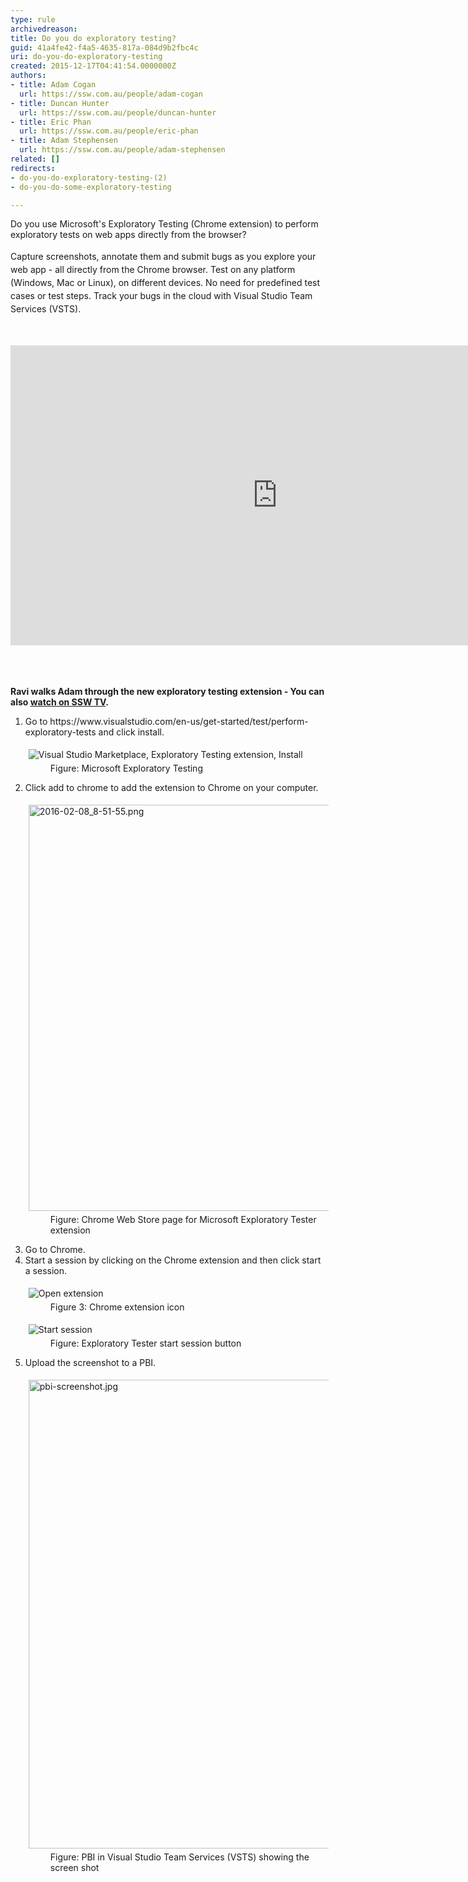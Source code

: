```yaml
---
type: rule
archivedreason: 
title: Do you do exploratory testing?
guid: 41a4fe42-f4a5-4635-817a-084d9b2fbc4c
uri: do-you-do-exploratory-testing
created: 2015-12-17T04:41:54.0000000Z
authors:
- title: Adam Cogan
  url: https://ssw.com.au/people/adam-cogan
- title: Duncan Hunter
  url: https://ssw.com.au/people/duncan-hunter
- title: Eric Phan
  url: https://ssw.com.au/people/eric-phan
- title: Adam Stephensen
  url: https://ssw.com.au/people/adam-stephensen
related: []
redirects:
- do-you-do-exploratory-testing-(2)
- do-you-do-some-exploratory-testing

---
```



Do you use Microsoft's Exploratory Testing&#160;(Chrome extension) to perform exploratory tests on web apps directly from the browser?&#160;<br><br><span style="line-height&#58;20.8px;"> Capture screenshots, annotate them&#160;and submit bugs as you explore your web app - all directly from the Chrome browser. Test on any platform (Windows, Mac or Linux), on different devices. No need for predefined test cases or test steps. Track your bugs in the cloud with Visual Studio Team Services (VSTS).</span><br>
<br><excerpt class='endintro'></excerpt><br>
<div>
   <span style="color&#58;#555555;font-size&#58;0.9rem;font-weight&#58;bold;line-height&#58;2.1rem;"> </span> <div class="ms-rtestate-read ms-rte-embedcode ms-rte-embedil ms-rtestate-notify">
      <iframe width="853" height="480" src="https&#58;//www.youtube.com/embed/J_fmWxl1zUQ?rel=0" frameborder="0"></iframe>&#160;</div> <span style="color&#58;#555555;font-size&#58;0.9rem;font-weight&#58;bold;line-height&#58;2.1rem;"> <br></span></div><p> 
   <strong>Ravi walks Adam through the new exploratory testing extension - You can also <a href="http&#58;//tv.ssw.com/6664/exploratory-testing-extension-for-visual-studio-adam-cogans-interview-with-ravi-shanker" target="_blank">watch on SSW TV</a>.</strong></p><ol><li>Go to&#160;https&#58;//www.visualstudio.com/en-us/get-started/test/perform-exploratory-tests and click install. <dl class="image"><dt> <img src="https&#58;//i3-vso.sec.s-msft.com/get-started/test/_img/exploratory-test/exploratory-test-extension.png" alt="Visual Studio Marketplace, Exploratory Testing extension, Install" style="margin&#58;5px;" /> </dt><dd>Figure&#58;&#160;Microsoft Exploratory Testing&#160;</dd></dl></li><li>Click add to chrome to add the extension to Chrome on your computer. <dl class="image"><dt> <img src="/SiteAssets/do-you-do-exploratory-testing/2016-02-08_8-51-55.png" alt="2016-02-08_8-51-55.png" style="margin&#58;5px;width&#58;650px;" /> </dt><dd> Figure&#58;&#160;Chrome Web Store page for Microsoft Exploratory Tester extension</dd></dl></li><li>Go to Chrome.</li><li>Start a session&#160;by clicking on the Chrome extension and then click start a session. <dl class="image"><dt> <img src="https&#58;//i3-vso.sec.s-msft.com/get-started/test/_img/exploratory-test/open-extension.png" alt="Open extension" data-pin-nopin="true" style="margin&#58;5px;" /> </dt><dd>Figure 3&#58; Chrome extension icon</dd></dl><dl class="image"><dt> <img src="https&#58;//i3-vso.sec.s-msft.com/get-started/test/_img/exploratory-test/start-session.png" alt="Start session" data-pin-nopin="true" style="margin&#58;5px;" /> </dt><dd>Figure&#58; Exploratory Tester start session button</dd></dl></li><li>Upload the screenshot to a PBI.<p></p><dl class="image"><dt> <img src="/PublishingImages/pbi-screenshot.jpg" alt="pbi-screenshot.jpg" style="margin&#58;5px;width&#58;750px;" /> </dt><dd>Figure&#58; PBI in Visual Studio Team Services (VSTS)&#160;showing the screen shot</dd></dl> 
   </li></ol>


